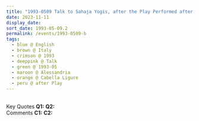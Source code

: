 ```yaml
---
title: "1993-0509 Talk to Sahaja Yogis, after the Play Performed after Sahasrāra Pūjā, Tent, Cabella Ligure, Alessandria, Italy"
date: 2023-11-11
display_date: 
sort_date: 1993-05-09.2
permalink: /events/1993-0509-b
tags:
  - blue @ English
  - brown @ Italy
  - crimson @ 1993
  - deeppink @ Talk
  - green @ 1993-05
  - maroon @ Alessandria
  - orange @ Cabella Ligure
  - peru @ after Play
---
```


<br>

<wave-list>
  <list-title color="DarkSeaGreen" width="55">Key Quotes</list-title>
  <list-item color="BlanchedAlmond" width="280"><b>Q1:</b> <i></i></list-item>
  <list-item color="Lavender" width="280"><b>Q2:</b> <i></i></list-item>
</wave-list>

<br>

<wave-list>
  <list-title color="DarkSeaGreen" width="55">Comments</list-title>
  <list-item color="BlanchedAlmond" width="280"><b>C1:</b> <i></i></list-item>
  <list-item color="Lavender" width="280"><b>C2:</b> <i></i></list-item>
</wave-list>